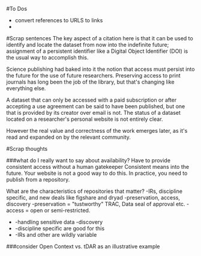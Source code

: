 #To Dos

* convert references to URLS to links
* 




#Scrap sentences
The key aspect of a citation here is that it can be used to identify and locate the dataset from now into the indefinite future; assignment of a persistent identifier like a Digital Object Identifier (DOI) is the usual way to accomplish this.

Science publishing had baked into it the notion that access must persist into the future for the use of future researchers.
Preserving access to print journals has long been the job of the library, but that's changing like everything else.  

A dataset that can only be accessed with a paid subscription or after accepting a use agreement can be said to have been published, but one that is provided by its creator over email is not.
The status of a dataset located on a researcher's personal website is not entirely clear.

However the real value and correctness of the work emerges later, as it's read and expanded on by the relevant community. 


#Scrap thoughts

###what do I really want to say about availability?
Have to provide consistent access without a human gatekeeper
Consistent means into the future.
Your website is not a good way to do this.
In practice, you need to publish from a repository.

What are the characteristics of repositories that matter?
-IRs, discipline specific, and new deals like figshare and dryad
-preservation, access, discovery
-preservation = "tustworthy" TRAC, Data seal of approval etc.
-access = open or semi-restricted.
- -handling sensitive data
-discovery
- -discipline specific are good for this
- -IRs and other are wildly variable

###consider Open Context vs. tDAR 
as an illustrative example